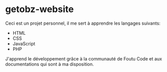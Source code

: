 ﻿# getobz-website

Ceci est un projet personnel, il me sert à apprendre les langages suivants:

- HTML
- CSS
- JavaScript
- PHP

J'apprend le développement grâce à la communauté de Foutu Code et aux documentations qui sont à ma disposition.
